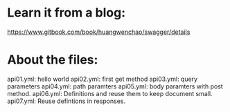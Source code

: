 
# Learn it from a blog:
https://www.gitbook.com/book/huangwenchao/swagger/details


# About the files:


api01.yml: hello world
api02.yml: first get method
api03.yml: query parameters
api04.yml: path paramters
api05.yml: body paramters with post method.
api06.yml: Definitions and reuse them to keep document small.
api07.yml: Reuse defintions in responses.
